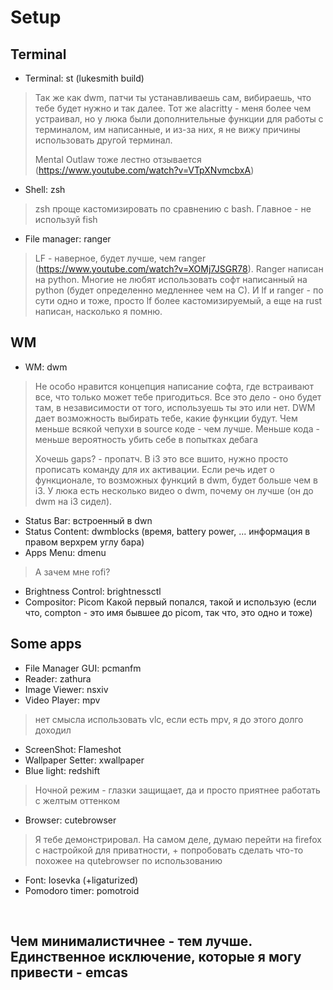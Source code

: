 # Setup

## Terminal
- Terminal: st (lukesmith build)
>  Так же как dwm, патчи ты устанавливаешь сам, вибираешь, что тебе будет нужно и так далее. Тот же alacritty - меня более чем устраивал, но у люка были
>  дополнительные функции для работы с терминалом, им написанные, и из-за них, я не вижу причины использовать другой терминал.
>  
>  Mental Outlaw тоже лестно отзывается (https://www.youtube.com/watch?v=VTpXNvmcbxA)
- Shell: zsh
>  zsh проще кастомизировать по сравнению с bash. Главное - не используй fish
- File manager: ranger
>  LF - наверное, будет лучше, чем ranger (https://www.youtube.com/watch?v=XOMj7JSGR78).
> Ranger написан на python. Многие не любят использовать софт написанный на python (будет определенно медленнее чем на C). И lf и ranger - по сути одно и тоже, просто lf более кастомизируемый, а еще на rust написан, насколько я помню.

## WM
- WM: dwm
>   Не особо нравится концепция написание софта, где встраивают все, что только может тебе пригодиться. Все это дело - оно будет там, в независимости от
> того, используешь ты это или нет. DWM дает возможность выбирать тебе, какие функции будут. Чем меньше всякой чепухи в source коде - чем лучше.
> Меньше кода - меньше вероятность убить себе в попытках дебага 
> 
> Хочешь gaps? - пропатч. В i3 это все вшито, нужно просто прописать команду для их активации. Если речь идет о функционале, то возможных функций в dwm, 
> будет больше чем в i3. У люка есть несколько видео о dwm, почему он лучше (он до dwm на i3 сидел).   
- Status Bar: встроенный в dwn
- Status Content: dwmblocks (время, battery power, ... информация в правом верхрем углу бара)
- Apps Menu: dmenu
>   А зачем мне rofi?
- Brightness Control: brightnessctl
- Compositor: Picom
  Какой первый попался, такой и использую (если что, compton - это имя бывшее до picom, так что, это одно и тоже)

## Some apps
- File Manager GUI: pcmanfm 
- Reader: zathura
- Image Viewer: nsxiv
- Video Player: mpv 
> нет смысла использовать vlc, если есть mpv, я до этого долго доходил
- ScreenShot: Flameshot
- Wallpaper Setter: xwallpaper
- Blue light: redshift
> Ночной режим - глазки защищает, да и просто приятнее работать с желтым оттенком
- Browser: cutebrowser
>  Я тебе демонстрировал. На самом деле, думаю перейти на firefox с настройкой для приватности, + попробовать сделать что-то похожее на qutebrowser по
>  использованию
- Font: Iosevka (+ligaturized)
- Pomodoro timer: pomotroid 
<br>

## Чем минималистичнее - тем лучше. <br> Единственное исключение, которые я могу привести - emcas
